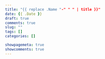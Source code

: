 ```yaml
---
title: "{{ replace .Name "-" " " | title }}"
date: {{ .Date }}
draft: true
comments: true 
slug: "" 
tags: []
categories: []

showpagemeta: true
showcomments: true
---
```


